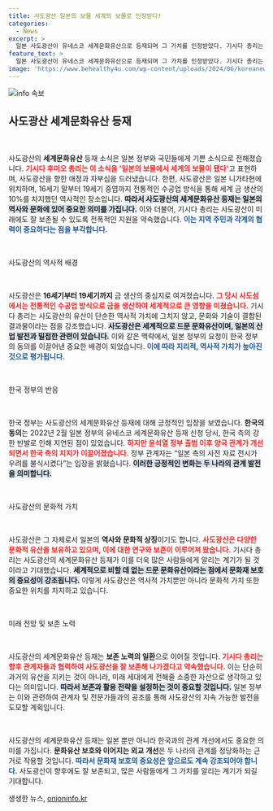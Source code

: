 ```yaml
---
title: 사도광산 일본의 보물 세계의 보물로 인정받다!
categories:
  - News
excerpt: >
  일본 사도광산이 유네스코 세계문화유산으로 등재되며 그 가치를 인정받았다. 기시다 총리는 일본의 보물이 세계의 보물이 됐다며 기쁨을 표현했다. 한국의 동의로 이루어진 이번 등재, 과거와 현대가 어우러진 독특한 문화유산을 만나보자!
feature_text: >
  일본 사도광산이 유네스코 세계문화유산으로 등재되며 그 가치를 인정받았다. 기시다 총리는 일본의 보물이 세계의 보물이 됐다며 기쁨을 표현했다. 한국의 동의로 이루어진 이번 등재, 과거와 현대가 어우러진 독특한 문화유산을 만나보자!
image: 'https://www.behealthy4u.com/wp-content/uploads/2024/06/koreanews.jpg'
---
```


<p><img src="https://www.behealthy4u.com/wp-content/uploads/2024/06/koreanews.jpg" alt="info 속보" /></p>

<h2 data-ke-size="size26">사도광산 세계문화유산 등재</h2>

<p data-ke-size="size16">&nbsp;</p>

<p>사도광산의 <b>세계문화유산</b> 등재 소식은 일본 정부와 국민들에게 기쁜 소식으로 전해졌습니다. <b><span style="color: #ee2323;">기시다 후미오 총리는 이 소식을 '일본의 보물에서 세계의 보물이 됐다'</span></b>고 표현하며, 사도광산을 향한 애정과 자부심을 드러냈습니다. 한편, 사도광산은 일본 니가타현에 위치하며, 16세기 말부터 19세기 중엽까지 전통적인 수공업 방식을 통해 세계 금 생산의 10%를 차지했던 역사적인 장소입니다. <b><span style="background-color: #21538527;">따라서 사도광산의 세계문화유산 등재는 일본의 역사와 문화에 있어 중요한 의미를 가집니다.</span></b> 이와 더불어, 기시다 총리는 사도광산이 미래에도 잘 보존될 수 있도록 전폭적인 지원을 약속했습니다. <b><span style="color: #1a5490;">이는 지역 주민과 각계의 협력이 중요하다는 점을 부각합니다.</span></b></p>

<p data-ke-size="size16">&nbsp;</p>

<p>사도광산의 역사적 배경</p>

<p data-ke-size="size16">&nbsp;</p>

<p>사도광산은 <b>16세기부터 19세기까지</b> 금 생산의 중심지로 여겨졌습니다. <b><span style="color: #ee2323;">그 당시 사도섬에서는 전통적인 수공업 방식으로 금을 생산하여 세계적으로 큰 영향을 미쳤습니다.</span></b> 기시다 총리는 사도광산의 유산이 단순한 역사적 가치에 그치지 않고, 문화와 기술이 결합된 결과물이라는 점을 강조했습니다. <b><span style="background-color: #21538527;">사도광산은 세계적으로 드문 문화유산이며, 일본의 산업 발전과 밀접한 관련이 있습니다.</span></b> 이와 같은 맥락에서, 일본 정부의 요청이 한국 정부의 동의를 이끌어낸 중요한 배경이 되었습니다. <b><span style="color: #1a5490;">이에 따라 지리적, 역사적 가치가 높아진 것으로 평가됩니다.</span></b></p>

<p data-ke-size="size16">&nbsp;</p>

<p>한국 정부의 반응</p>

<p data-ke-size="size16">&nbsp;</p>

<p>한국 정부는 사도광산의 세계문화유산 등재에 대해 긍정적인 입장을 보였습니다. <b>한국의 동의</b>는 2022년 2월 일본 정부의 유네스코 세계문화유산 등재 신청 당시, 한국 측의 강한 반발로 인해 지연된 점이 있었습니다. <b><span style="color: #ee2323;">하지만 윤석열 정부 출범 이후 양국 관계가 개선되면서 한국 측의 지지가 이끌어졌습니다.</span></b> 정부 관계자는 “일본 측의 사전 자료 전시가 우려를 불식시켰다”는 입장을 밝혔습니다. <b><span style="background-color: #21538527;">이러한 긍정적인 변화는 두 나라의 관계 발전을 의미합니다.</span></b></p>

<p data-ke-size="size16">&nbsp;</p>

<p>사도광산의 문화적 가치</p>

<p data-ke-size="size16">&nbsp;</p>

<p>사도광산은 그 자체로서 일본의 <b>역사와 문화적 상징</b>이기도 합니다. <b><span style="color: #ee2323;">사도광산은 다양한 문화적 유산을 보유하고 있으며, 이에 대한 연구와 보존이 이루어져 왔습니다.</span></b> 기시다 총리는 사도광산의 세계문화유산 등재가 이를 더욱 많은 사람들에게 알리는 계기가 될 것이라고 기대했습니다. <b><span style="background-color: #21538527;">세계적으로 비할 데 없는 드문 문화유산이라는 점에서 문화재 보호의 중요성이 강조됩니다.</span></b> 이렇게 사도광산은 역사적 가치뿐만 아니라 문화적 가치 또한 중요한 위치를 차지하고 있습니다.</p>

<p data-ke-size="size16">&nbsp;</p>

<p>미래 전망 및 보존 노력</p>

<p data-ke-size="size16">&nbsp;</p>

<p>사도광산의 세계문화유산 등재는 <b>보존 노력의 일환</b>으로 이어질 것입니다. <b><span style="color: #ee2323;">기시다 총리는 향후 관계자들과 협력하여 사도광산을 잘 보존해 나가겠다고 약속했습니다.</span></b> 이는 단순히 과거의 유산을 지키는 것이 아니라, 미래 세대에게 전해줄 소중한 자산으로 생각하고 있다는 의미입니다. <b><span style="background-color: #21538527;">따라서 보존과 활용 전략을 설정하는 것이 중요할 것입니다.</span></b> 일본 정부는 이와 관련하여 관계자 및 전문가들과의 공조를 통해 사도광산의 지속 가능한 발전을 도모할 계획입니다.</p>

<p data-ke-size="size16">&nbsp;</p>

<p>사도광산의 세계문화유산 등재는 일본 뿐만 아니라 한국과의 관계 개선에서도 중요한 의미를 가집니다. <b>문화유산 보호와 이어지는 외교 개선</b>은 두 나라의 관계를 정당화하는 근거로 작용할 것입니다. <b><span style="color: #1a5490;">따라서 문화재 보호의 중요성은 앞으로도 계속 강조되어야 합니다.</span></b> 사도광산이 향후에도 잘 보존되고, 많은 사람들에게 그 가치를 알리는 계기가 되길 기대합니다.</p>
생생한 뉴스, <a href="https://onioninfo.kr" rel="dofollow">onioninfo.kr</a>


